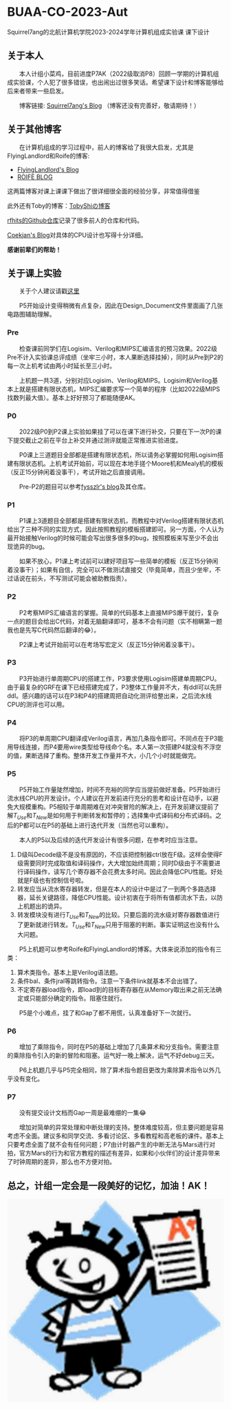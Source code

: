 # BUAA-CO-2023-Aut

Squirrel7ang的北航计算机学院2023-2024学年计算机组成实验课 课下设计

## 关于本人

&ensp;&ensp;&ensp;&ensp;本人计组小菜鸡，目前进度P7AK（2022级取消P8）回顾一学期的计算机组成实验课，个人犯了很多错误，也出闹出过很多笑话。希望课下设计和博客能够给后来者带来一些启发。

&ensp;&ensp;&ensp;&ensp;博客链接: [Squirrel7ang's Blog](https://squirrel7ang.github.io) （博客还没有完善好，敬请期待！）

## 关于其他博客

&ensp;&ensp;&ensp;&ensp;在计算机组成的学习过程中，前人的博客给了我很大启发，尤其是FlyingLandlord和Roife的博客:
* [FlyingLandlord's Blog](https://flyinglandlord.github.io/)
* [ROIFE BLOG](https://roife.github.io/)

这两篇博客对课上课课下做出了很详细很全面的经验分享，非常值得借鉴

此外还有Toby的博客：[TobyShiの博客](https://toby-shi-cloud.github.io/)

[rfhits的Github仓库](https://github.com/rfhits/Computer-Organization-BUAA-2020)记录了很多前人的仓库和代码。

[Coekjan's Blog](https://coekjan.github.io/)对具体的CPU设计也写得十分详细。

**感谢前辈们的帮助！**

## 关于课上实验

&ensp;&ensp;&ensp;&ensp;关于个人建议请戳[这里](https://squirrel7ang.github.io/CO)

&ensp;&ensp;&ensp;&ensp;P5开始设计变得稍微有点复杂，因此在Design_Document文件里面画了几张电路图辅助理解。

### Pre

&ensp;&ensp;&ensp;&ensp;检查课前同学们在Logisim、Verilog和MIPS汇编语言的预习效果。2022级Pre不计入实验课总评成绩（坐牢三小时，本人果断选择挂掉），同时从Pre到P2的每一次上机考试由两小时延长至三小时。

&ensp;&ensp;&ensp;&ensp;上机题一共3道，分别对应Logisim、Verilog和MIPS。Logisim和Verilog基本上就是搭建有限状态机，MIPS汇编要求写一个简单的程序（比如2022级MIPS找数列最大值）。基本上好好预习了都能随便AK。

### P0

&ensp;&ensp;&ensp;&ensp;2022级P0到P2课上实验如果挂了可以在课下进行补交，只要在下一次P的课下提交截止之前在平台上补交并通过测评就能正常推进实验进度。

&ensp;&ensp;&ensp;&ensp;P0课上三道题目全部都是搭建有限状态机，所以请务必掌握如何用Logisim搭建有限状态机。上机考试开始前，可以现在本地手搓个Moore机和Mealy机的模板（反正15分钟闲着没事干），考试开始之后直接调用。

&ensp;&ensp;&ensp;&ensp;Pre-P2的题目可以参考[fysszlr's blog](https://www.fysszlr.top/categories/%E7%BB%8F%E9%AA%8C/)及其仓库。

### P1

&ensp;&ensp;&ensp;&ensp;P1课上3道题目全部都是搭建有限状态机，而教程中对Verilog搭建有限状态机给出了三种不同的实现方式，因此按照教程的模板搭建即可。另一方面，个人认为最开始接触Verilog的时候可能会写出很多很多的bug，按照模板来写至少不会出现诡异的bug。

&ensp;&ensp;&ensp;&ensp;如果不放心，P1课上考试前可以建好项目写一些简单的模板（反正15分钟闲着没事干）；如果有自信，完全可以不做测试直接交（毕竟简单，而且少坐牢，不过话说在前头，不写测试可能会被助教指责）。

### P2

&ensp;&ensp;&ensp;&ensp;P2考察MIPS汇编语言的掌握。简单的代码基本上直接MIPS爆干就行，复杂一点的题目会给出C代码，对着无脑翻译即可，基本不会有问题（实不相瞒第一题我也是先写C代码然后翻译的:joy:）。

&ensp;&ensp;&ensp;&ensp;P2课上考试开始前可以在考场写宏定义（反正15分钟闲着没事干）。

### P3

&ensp;&ensp;&ensp;&ensp;P3开始进行单周期CPU的搭建工作，P3要求使用Logisim搭建单周期CPU。由于最复杂的GRF在课下已经搭建完成了，P3整体工作量并不大，有ddl可以先肝ddl。感兴趣的话可以在P3和P4的搭建周把自动化测评给整出来，之后流水线CPU的测评也可以用。

### P4

&ensp;&ensp;&ensp;&ensp;将P3的单周期CPU翻译成Verilog语言，再加几条指令即可。不同点在于P3能用导线连接，而P4要用wire类型给导线命个名。本人第一次搭建P4就没有不浮空的值，果断选择了重构。整体开发工作量并不大，小几个小时就能做完。

### P5

&ensp;&ensp;&ensp;&ensp;P5开始工作量陡然增加，时间不充裕的同学应当提前做好准备。P5开始进行流水线CPU的开发设计。个人建议在开发前进行充分的思考和设计在动手，以避免大规模重构。P5相较于单周期难在对冲突冒险的解决上，在开发前建议提前了解$T_{Use}$和$T_{New}$是如何用于判断转发和暂停的；选择集中式译码和分布式译码。之后的P都可以在P5的基础上进行迭代开发（当然也可以重构）。

&ensp;&ensp;&ensp;&ensp;本人的P5以及后续的迭代开发设计有很多问题，在参考时应当注意。
1. D级叫Decode级不是没有原因的，不应该把控制器ctrl放在F级。这样会使得F级需要同时完成取值和译码操作，大大增加始终周期；同时D级由于不需要进行译码操作，读写几个寄存器不会花费太多时间。因此会降低CPU性能。好处就是F级也有控制信号啦。
2. 转发应当从流水寄存器转发，但是在本人的设计中是过了一到两个多路选择器，延长关键路径，降低CPU性能。设计初衷在于将所有值都流水下去，以防上机题出的诡异。
3. 转发模块没有进行$T_{Use}$和$T_{New}$的比较。只要后面的流水级对寄存器数值进行了更新就进行转发。$T_{Use}$和$T_{New}$只用于阻塞的判断。事实证明这也没有什么大问题。

&ensp;&ensp;&ensp;&ensp;P5上机题可以参考Roife和FlyingLandlord的博客。大体来说添加的指令有三类：
1. 算术类指令。基本上是Verilog语法题。
2. 条件bal、条件jral等跳转指令。注意一下条件link就基本不会出错了。
3. 不定寄存器load指令，即load到的目标寄存器在从Memory取出来之前无法确定或只能部分确定的指令。阻塞住就行。

&ensp;&ensp;&ensp;&ensp;P5是个小难点，挂了和Gap了都不用慌，认真准备好下一次就行。

### P6

&ensp;&ensp;&ensp;&ensp;增加了乘除指令，同时在P5的基础上增加了几条算术和分支指令。需要注意的乘除指令引入的新的冒险和阻塞。运气好一晚上解决，运气不好debug三天。

&ensp;&ensp;&ensp;&ensp;P6上机题几乎与P5完全相同，除了算术指令题目更改为乘除算术指令以外几乎没有变化。

### P7

&ensp;&ensp;&ensp;&ensp;没有提交设计文档而Gap一周是最难绷的一集:joy:

&ensp;&ensp;&ensp;&ensp;增加对简单的异常处理和中断处理的支持。整体难度较高，但主要问题是容易考虑不全面。建议多和同学交流、多看讨论区、多看教程和高老板的课件。基本上只要考虑全面了就不会有任何问题；P7由计时器产生的中断无法与Mars进行对拍，官方Mars的行为和官方教程的描述有差异，如果和小伙伴们的设计差异带来了时钟周期的差异，那么也不方便对拍。

## 总之，计组一定会是一段美好的记忆，加油！AK！
![AK](img/AK.png)